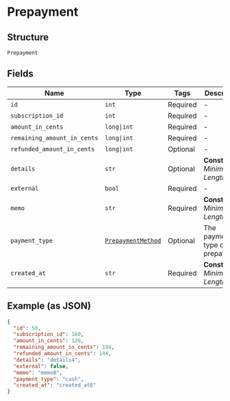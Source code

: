 
# Prepayment

## Structure

`Prepayment`

## Fields

| Name | Type | Tags | Description |
|  --- | --- | --- | --- |
| `id` | `int` | Required | - |
| `subscription_id` | `int` | Required | - |
| `amount_in_cents` | `long\|int` | Required | - |
| `remaining_amount_in_cents` | `long\|int` | Required | - |
| `refunded_amount_in_cents` | `long\|int` | Optional | - |
| `details` | `str` | Optional | **Constraints**: *Minimum Length*: `1` |
| `external` | `bool` | Required | - |
| `memo` | `str` | Required | **Constraints**: *Minimum Length*: `1` |
| `payment_type` | [`PrepaymentMethod`](../../doc/models/prepayment-method.md) | Optional | The payment type of the prepayment. |
| `created_at` | `str` | Required | **Constraints**: *Minimum Length*: `1` |

## Example (as JSON)

```json
{
  "id": 50,
  "subscription_id": 160,
  "amount_in_cents": 120,
  "remaining_amount_in_cents": 194,
  "refunded_amount_in_cents": 144,
  "details": "details4",
  "external": false,
  "memo": "memo8",
  "payment_type": "cash",
  "created_at": "created_at8"
}
```

